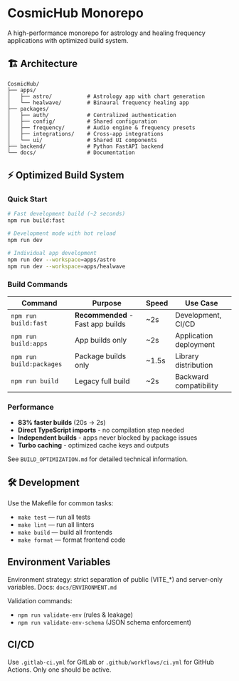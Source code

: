 # CosmicHub Monorepo

A high-performance monorepo for astrology and healing frequency applications with optimized build system.

## 🏗️ Architecture

```text
CosmicHub/
├── apps/
│   ├── astro/           # Astrology app with chart generation
│   └── healwave/        # Binaural frequency healing app
├── packages/
│   ├── auth/            # Centralized authentication
│   ├── config/          # Shared configuration
│   ├── frequency/       # Audio engine & frequency presets
│   ├── integrations/    # Cross-app integrations
│   └── ui/              # Shared UI components
├── backend/             # Python FastAPI backend
└── docs/                # Documentation
```

## ⚡ Optimized Build System

### Quick Start

```bash
# Fast development build (~2 seconds)
npm run build:fast

# Development mode with hot reload  
npm run dev

# Individual app development
npm run dev --workspace=apps/astro
npm run dev --workspace=apps/healwave
```

### Build Commands
| Command | Purpose | Speed | Use Case |
|---------|---------|-------|----------|
| `npm run build:fast` | **Recommended** - Fast app builds | ~2s | Development, CI/CD |
| `npm run build:apps` | App builds only | ~2s | Application deployment |
| `npm run build:packages` | Package builds only | ~1.5s | Library distribution |
| `npm run build` | Legacy full build | ~2s | Backward compatibility |

### Performance
- **83% faster builds** (20s → 2s)
- **Direct TypeScript imports** - no compilation step needed
- **Independent builds** - apps never blocked by package issues
- **Turbo caching** - optimized cache keys and outputs

See `BUILD_OPTIMIZATION.md` for detailed technical information.

## 🛠️ Development

Use the Makefile for common tasks:
- `make test` — run all tests
- `make lint` — run all linters
- `make build` — build all frontends
- `make format` — format frontend code

## Environment Variables
Environment strategy: strict separation of public (VITE_*) and server-only variables.
Docs: `docs/ENVIRONMENT.md`

Validation commands:

- `npm run validate-env` (rules & leakage)
- `npm run validate-env-schema` (JSON schema enforcement)

## CI/CD

Use `.gitlab-ci.yml` for GitLab or `.github/workflows/ci.yml` for GitHub Actions. Only one should be active.
